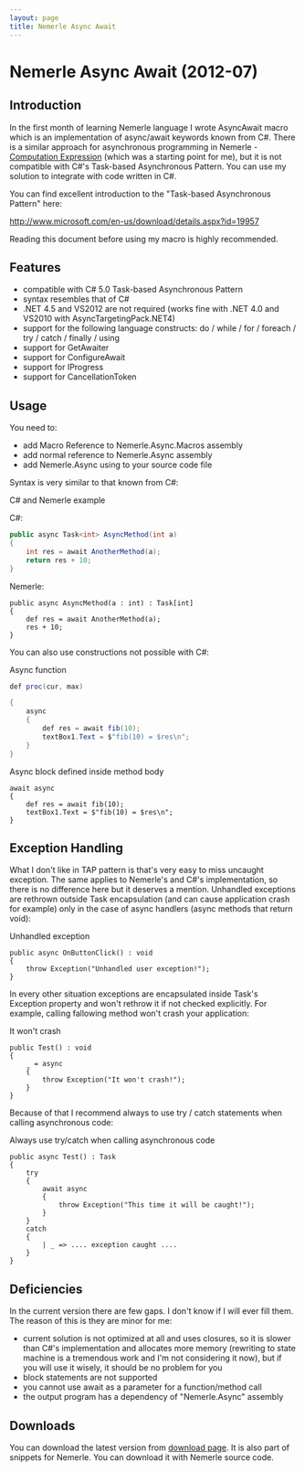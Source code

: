 ```yaml
---
layout: page
title: Nemerle Async Await
---
```


# Nemerle Async Await (2012-07)

## Introduction

In the first month of learning Nemerle language I wrote AsyncAwait macro which is an implementation of async/await keywords known from C#. There is a similar approach for asynchronous programming in Nemerle - [Computation Expression](https://github.com/rsdn/nemerle/wiki/Computation-Expression-macro) (which was a starting point for me), but it is not compatible with C#'s Task-based Asynchronous Pattern. You can use my solution to integrate with code written in C#.

You can find excellent introduction to the "Task-based Asynchronous Pattern" here:

http://www.microsoft.com/en-us/download/details.aspx?id=19957

Reading this document before using my macro is highly recommended.

## Features

- compatible with C# 5.0 Task-based Asynchronous Pattern
- syntax resembles that of C#
- .NET 4.5 and VS2012 are not required (works fine with .NET 4.0 and VS2010 with AsyncTargetingPack.NET4)
- support for the following language constructs: do / while / for / foreach / try / catch / finally / using
- support for GetAwaiter
- support for ConfigureAwait
- support for IProgress
- support for CancellationToken

## Usage

You need to:

- add Macro Reference to Nemerle.Async.Macros assembly
- add normal reference to Nemerle.Async assembly
- add Nemerle.Async using to your source code file

Syntax is very similar to that known from C#:

C# and Nemerle example

C#:

```csharp
public async Task<int> AsyncMethod(int a)
{
    int res = await AnotherMethod(a);
    return res + 10;
}
```

Nemerle:

```nemerle
public async AsyncMethod(a : int) : Task[int]
{
    def res = await AnotherMethod(a);
    res + 10;
}
```

You can also use constructions not possible with C#:

Async function

```csharp
def proc(cur, max)

{
    async
    {
        def res = await fib(10);
        textBox1.Text = $"fib(10) = $res\n";
    }
}
```

Async block defined inside method body

```nemerle
await async
{
    def res = await fib(10);
    textBox1.Text = $"fib(10) = $res\n";
}
```

## Exception Handling

What I don't like in TAP pattern is that's very easy to miss uncaught exception. The same applies to Nemerle's and C#'s implementation, so there is no difference here but it deserves a mention. Unhandled exceptions are rethrown outside Task encapsulation (and can cause application crash for example) only in the case of async handlers (async methods that return void):

Unhandled exception

```nemerle
public async OnButtonClick() : void
{
    throw Exception("Unhandled user exception!");
}
```

In every other situation exceptions are encapsulated inside Task's Exception property and won't rethrow it if not checked explicitly. For example, calling fallowing method won't crash your application:

It won't crash

```nemerle
public Test() : void
{
    _ = async
    {
        throw Exception("It won't crash!");
    }
}
```

Because of that I recommend always to use try / catch statements when calling asynchronous code:

Always use try/catch when calling asynchronous code

```nemerle
public async Test() : Task
{
    try
    {
        await async
        {
            throw Exception("This time it will be caught!");
        }
    }
    catch
    {
        | _ => .... exception caught ....
    }
}
```

## Deficiencies

In the current version there are few gaps. I don't know if I will ever fill them. The reason of this is they are minor for me:

- current solution is not optimized at all and uses closures, so it is slower than C#'s implementation and allocates more memory (rewriting to state machine is a tremendous work and I'm not considering it now), but if you will use it wisely, it should be no problem for you
- block statements are not supported
- you cannot use await as a parameter for a function/method call
- the output program has a dependency of "Nemerle.Async" assembly

## Downloads

You can download the latest version from [download page](https://sites.google.com/site/gibekm/downloads/nemerle/asyncawait). It is also part of snippets for Nemerle. You can download it with Nemerle source code.
